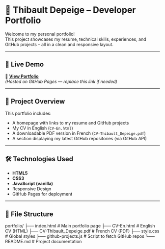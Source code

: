 # 💼 Thibault Depeige – Developer Portfolio

Welcome to my personal portfolio!  
This project showcases my resume, technical skills, experiences, and GitHub projects – all in a clean and responsive layout.

---

## 🚀 Live Demo

🔗 **[View Portfolio](https://thib454.github.io/portfolio/)**  
_(Hosted on GitHub Pages — replace this link if needed)_

---

## 📁 Project Overview

This portfolio includes:

- A homepage with links to my resume and GitHub projects
- My CV in English (`CV-En.html`)
- A downloadable PDF version in French (`CV-Thibault_Depeige.pdf`)
- A section displaying my latest GitHub repositories (via GitHub API)

---

## 🛠️ Technologies Used

- **HTML5**
- **CSS3**
- **JavaScript (vanilla)**
- Responsive Design
- GitHub Pages for deployment

---

## 📂 File Structure

portfolio/
├── index.html # Main portfolio page
├── CV-En.html # English CV (HTML)
├── CV-Thibault_Depeige.pdf # French CV (PDF)
├── style.css # Global styles
├── github-projects.js # Script to fetch GitHub repos
└── README.md # Project documentation
